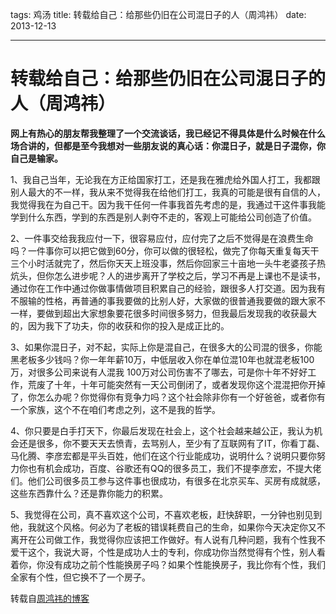 tags: 鸡汤
title: 转载给自己：给那些仍旧在公司混日子的人（周鸿祎）
date: 2013-12-13

---

# 转载给自己：给那些仍旧在公司混日子的人（周鸿祎）
**网上有热心的朋友帮我整理了一个交流谈话，我已经记不得具体是什么时候在什么场合讲的，但都是至今我想对一些朋友说的真心话：你混日子，就是日子混你，你自己是输家。**
 
1、我自己当年，无论我在方正给国家打工，还是我在雅虎给外国人打工，我都跟别人最大的不一样，我从来不觉得我在给他们打工，我真的可能是很有自信的人，我觉得我在为自己干。因为我干任何一件事我首先考虑的是，我通过干这件事我能学到什么东西，学到的东西是别人剥夺不走的，客观上可能给公司创造了价值。
 
2、一件事交给我我应付一下，很容易应付，应付完了之后不觉得是在浪费生命吗？一件事你可以把它做到60分，你可以做的很轻松，做完了你每天重复每天干三个小时活就完了，然后你天天上班没事，然后你回家三十亩地一头牛老婆孩子热炕头，但你怎么进步呢？人的进步离开了学校之后，学习不再是上课也不是读书，通过你在工作中通过你做事情做项目积累自己的经验，跟很多人打交道。因为我有不服输的性格，再普通的事我要做的比别人好，大家做的很普通我要做的跟大家不一样，要做到超出大家想象要花很多时间很多努力，但我最后发现我的收获最大的，因为我下了功夫，你的收获和你的投入是成正比的。
 
3、如果你混日子，对不起，实际上你是混自己，在很多大的公司混的很多，你能黑老板多少钱吗？你一年年薪10万，中低层收入你在单位混10年也就混老板100万，对很多公司来说有人混我 100万对公司伤害不了哪去，可是你十年不好好工作，荒废了十年，十年可能突然有一天公司倒闭了，或者发现你这个混混把你开掉了，你怎么办呢？你觉得你有竞争力吗？这个社会除非你有一个好爸爸，或者你有一个家族，这个不在咱们考虑之列，这不是我的哲学。
 
4、你只要是白手打天下，你最后发现在社会上，这个社会越来越公正，我认为机会还是很多，你不要天天去愤青，去骂别人，至少有了互联网有了IT，你看丁磊、马化腾、李彦宏都是平头百姓，他们在这个行业能成功，说明什么？说明只要你努力你也有机会成功，百度、谷歌还有QQ的很多员工，我们不提李彦宏，不提大佬们。他们公司很多员工参与这件事也很成功，有很多在北京买车、买房有成就感，这些东西靠什么？还是靠你能力的积累。
 
5、我觉得在公司，真不喜欢这个公司，不喜欢老板，赶快辞职，一分钟也别见到他，我就这个风格。何必为了老板的错误耗费自己的生命，如果你今天决定你又不离开在公司做工作，我觉得你应该把工作做好。有人说有几种问题，我有个性我不爱干这个，我说大哥，个性是成功人士的专利，你成功你当然觉得有个性，别人看着你，你没有成功之前个性能换房子吗？如果个性能换房子，我比你有个性，我们全家有个性，但它换不了一个房子。

转载自[周鸿祎的博客](http://blog.sina.com.cn/s/blog_49f9228d0101fx17.html)